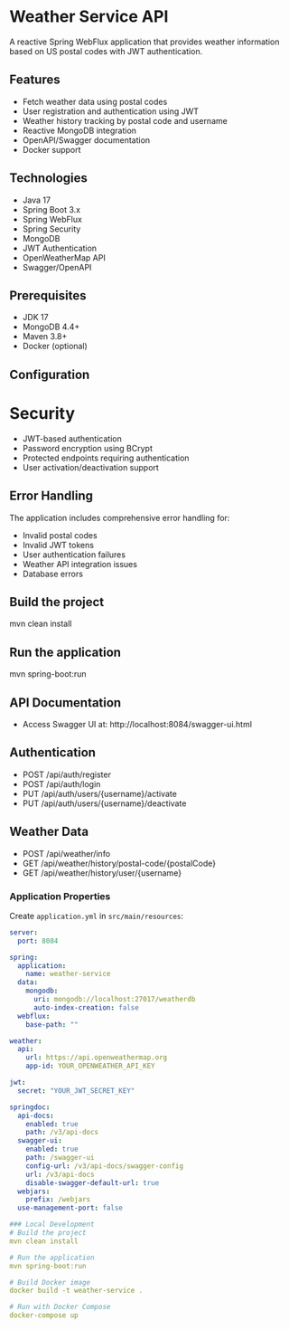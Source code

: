 # Weather Service API

A reactive Spring WebFlux application that provides weather information based on US postal codes with JWT authentication.

## Features

- Fetch weather data using postal codes
- User registration and authentication using JWT
- Weather history tracking by postal code and username
- Reactive MongoDB integration
- OpenAPI/Swagger documentation
- Docker support

## Technologies

- Java 17
- Spring Boot 3.x
- Spring WebFlux
- Spring Security
- MongoDB
- JWT Authentication
- OpenWeatherMap API
- Swagger/OpenAPI

## Prerequisites

- JDK 17
- MongoDB 4.4+
- Maven 3.8+
- Docker (optional)

## Configuration

# Security

- JWT-based authentication
- Password encryption using BCrypt
- Protected endpoints requiring authentication
- User activation/deactivation support

## Error Handling
The application includes comprehensive error handling for:
- Invalid postal codes
- Invalid JWT tokens
- User authentication failures
- Weather API integration issues
- Database errors

## Build the project
mvn clean install

## Run the application
mvn spring-boot:run

## API Documentation
- Access Swagger UI at: http://localhost:8084/swagger-ui.html

## Authentication
- POST /api/auth/register
- POST /api/auth/login
- PUT /api/auth/users/{username}/activate
- PUT /api/auth/users/{username}/deactivate

## Weather Data
- POST /api/weather/info
- GET /api/weather/history/postal-code/{postalCode}
- GET /api/weather/history/user/{username}

### Application Properties
Create `application.yml` in `src/main/resources`:

```yaml
server:
  port: 8084

spring:
  application:
    name: weather-service
  data:
    mongodb:
      uri: mongodb://localhost:27017/weatherdb
      auto-index-creation: false
  webflux:
    base-path: ""

weather:
  api:
    url: https://api.openweathermap.org
    app-id: YOUR_OPENWEATHER_API_KEY

jwt:
  secret: "YOUR_JWT_SECRET_KEY"

springdoc:
  api-docs:
    enabled: true
    path: /v3/api-docs
  swagger-ui:
    enabled: true
    path: /swagger-ui
    config-url: /v3/api-docs/swagger-config
    url: /v3/api-docs
    disable-swagger-default-url: true
  webjars:
    prefix: /webjars
  use-management-port: false

### Local Development
# Build the project
mvn clean install

# Run the application
mvn spring-boot:run

# Build Docker image
docker build -t weather-service .

# Run with Docker Compose
docker-compose up

